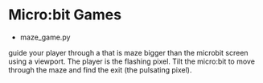 # Micro:bit Games

- maze_game.py

guide your player through a that is maze bigger than the microbit screen using
 a viewport. The player is the flashing pixel. Tilt the micro:bit to move
 through the maze and find the exit (the pulsating pixel).

